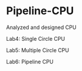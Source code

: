 # Pipeline-CPU
Analyzed and designed CPU 

Lab4: Single Circle CPU

Lab5: Multiple Circle CPU

Lab6: Pipeline CPU
